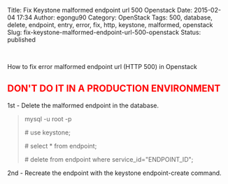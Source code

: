 Title: Fix Keystone malformed endpoint url 500 Openstack
Date: 2015-02-04 17:34
Author: egongu90
Category: OpenStack
Tags: 500, database, delete, endpoint, entry, error, fix, http, keystone, malformed, openstack
Slug: fix-keystone-malformed-endpoint-url-500-openstack
Status: published

 

How to fix error malformed endpoint url (HTTP 500) in Openstack

<span style="color: #ff0000;">DON'T DO IT IN A PRODUCTION ENVIRONMENT</span>
----------------------------------------------------------------------------

1st - Delete the malformed endpoint in the database.

> mysql -u root -p
>
> \# use keystone;
>
> \# select \* from endpoint;
>
> \# delete from endpoint where service\_id="ENDPOINT\_ID";

2nd - Recreate the endpoint with the keystone endpoint-create command.

 

 

 
